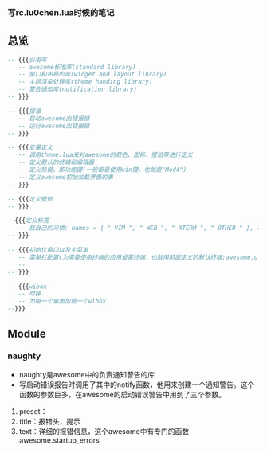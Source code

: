### 写rc.lu0chen.lua时候的笔记

## 总览
 ```lua
 -- {{{引用库
    -- awesome标准库(standard library)
    -- 窗口和布局的库(widget and layout library)
    -- 主题渲染处理库(theme handing library)
    -- 警告通知库(notification library)
 -- }}}

 -- {{{报错
    -- 启动awesome出错报错
    -- 运行awesome出错报错
 -- }}}

 -- {{{变量定义
    -- 调用theme.lua来对awesome的颜色、图标、壁纸等进行定义
    -- 定义默认的终端和编辑器
    -- 定义热键，即功能键(一般都是使用win键，也就是"Mod4")
    -- 定义awesome初始加载界面的表
 -- }}}

 -- {{{定义壁纸
 -- }}}

 --{{{定义标签
    -- 我自己的习惯: names = { " VIM ", " WEB ", " XTERM ", " OTHER " }, layout = {layout[2]...}
 -- }}}

 -- {{{初始化窗口以及主菜单
    -- 菜单栏配置(为需要使用终端的应用设置终端，也就用前面定义的默认终端:awesome.utils.terminal = terminal)
    -- 
 -- }}}

 -- {{{wibox
    -- 时钟
    -- 为每一个桌面加载一个wibox
 --}}}
 ```

## Module 
### naughty
 - naughty是awesome中的负责通知警告的库
 - 写启动错误报告时调用了其中的notify函数，他用来创建一个通知警告。这个函数的参数巨多，在awesome的启动错误警告中用到了三个参数。
  1. preset：
  2. title：报错头，提示
  3. text：详细的报错信息，这个awesome中有专门的函数 awesome.startup_errors

